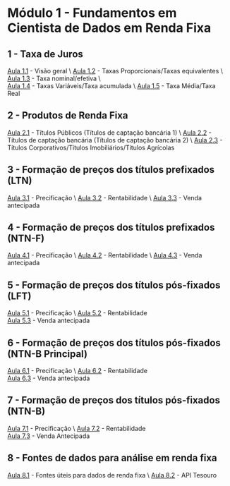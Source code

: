 # **Módulo 1** - Fundamentos em Cientista de Dados em Renda Fixa


## 1 - Taxa de Juros
[Aula 1.1](https://www.youtube.com/watch?v=8SJzZQGIWfg) - Visão geral \ 
[Aula 1.2](https://www.youtube.com/watch?v=Zq4jBrVFHKM) - Taxas Proporcionais/Taxas equivalentes \ 
[Aula 1.3](https://www.youtube.com/watch?v=jUvopISa-kQ) - Taxa nominal/efetiva \  
[Aula 1.4](https://www.youtube.com/watch?v=Qg5kVUYD5rU) - Taxas Variáveis/Taxa acumulada \ 
[Aula 1.5](https://www.youtube.com/watch?v=tF0Q21GeTuc) - Taxa Média/Taxa Real 


## 2 - Produtos de Renda Fixa
[Aula 2.1](https://www.youtube.com/watch?v=eNhOQ4T3Zx4) - Títulos Públicos (Títulos de captação bancária 1) \ 
[Aula 2.2](https://www.youtube.com/watch?v=l3glsDTL87Y) - Títulos de captação bancária (Títulos de captação bancária 2) \ 
[Aula 2.3](https://www.youtube.com/watch?v=T1yIOSNl288) - Títulos Corporativos/Títulos Imobiliários/Títulos Agrícolas


## 3 - Formação de preços dos títulos prefixados (LTN)
[Aula 3.1](https://www.youtube.com/watch?v=IjgizGeLZCo) - Precificação \ 
[Aula 3.2](https://www.youtube.com/watch?v=ol0V6pxMMTQ) - Rentabilidade \ 
[Aula 3.3](https://www.youtube.com/watch?v=lnSF6qQGgyk) - Venda antecipada


## 4 - Formação de preços dos títulos prefixados (NTN-F)
[Aula 4.1](https://www.youtube.com/watch?v=LRSOUrtwuk0) - Precificação \ 
[Aula 4.2](https://www.youtube.com/watch?v=4ECtNAYKRLQ) - Rentabilidade \ 
[Aula 4.3](https://www.youtube.com/watch?v=imq-5IJcmnM) - Venda antecipada


## 5 - Formação de preços dos títulos pós-fixados (LFT)
[Aula 5.1](https://www.youtube.com/watch?v=uEWhSOxWac4) - Precificação \ 
[Aula 5.2](https://www.youtube.com/watch?v=ZyY-NaHaEOM) - Rentabilidade \
[Aula 5.3](https://www.youtube.com/watch?v=RdJCeIIQCKI) - Venda antecipada


## 6 - Formação de preços dos títulos pós-fixados (NTN-B Principal)
[Aula 6.1](https://www.youtube.com/watch?v=Xt9xF3s_LE4) - Precificação \ 
[Aula 6.2](https://www.youtube.com/watch?v=H7p2_bMuYYI) - Rentabilidade \
[Aula 6.3](https://www.youtube.com/watch?v=MgPHHl7jlzU) - Venda antecipada


## 7 - Formação de preços dos títulos pós-fixados (NTN-B)
[Aula 7.1](https://www.youtube.com/watch?v=-uik17jjeTM) - Precificação \ 
[Aula 7.2](https://www.youtube.com/watch?v=zvYGbvgVgYA) - Rentabilidade \
[Aula 7.3](https://www.youtube.com/watch?v=hcUhf8YC-n8) - Venda Antecipada

## 8 - Fontes de dados para análise em renda fixa
[Aula 8.1](https://www.youtube.com/watch?v=k7np_4hU5eA) - Fontes úteis para dados de renda fixa \ 
[Aula 8.2](https://www.youtube.com/watch?v=lmSHkjQ26zw) - API Tesouro